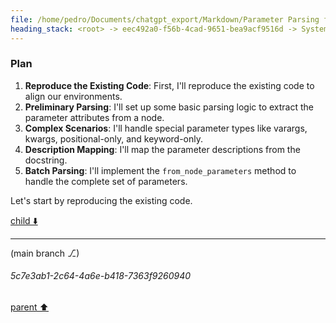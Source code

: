 ```yaml
---
file: /home/pedro/Documents/chatgpt_export/Markdown/Parameter Parsing for Python.md
heading_stack: <root> -> eec492a0-f56b-4cad-9651-bea9acf9516d -> System -> 514f9368-3433-4b57-a224-c3f1504a9180 -> System -> aaa2b4a4-16ee-4b1f-bcf8-2fa47cb24317 -> User -> 47c26f43-b655-4d60-b835-5966943f21d0 -> Assistant -> 12b1cc6b-18a6-4b4b-bcce-bae61a38f8f2 -> Tool -> 2d0f4f28-0afe-4c68-beb4-144b8ebf1878 -> Assistant -> Problem Analysis -> Plan
---
```

### Plan

1. **Reproduce the Existing Code**: First, I'll reproduce the existing code to align our environments.
2. **Preliminary Parsing**: I'll set up some basic parsing logic to extract the parameter attributes from a node.
3. **Complex Scenarios**: I'll handle special parameter types like varargs, kwargs, positional-only, and keyword-only.
4. **Description Mapping**: I'll map the parameter descriptions from the docstring.
5. **Batch Parsing**: I'll implement the `from_node_parameters` method to handle the complete set of parameters.

Let's start by reproducing the existing code.

[child ⬇️](#5c7e3ab1-2c64-4a6e-b418-7363f9260940)

---

(main branch ⎇)
###### 5c7e3ab1-2c64-4a6e-b418-7363f9260940
[parent ⬆️](#2d0f4f28-0afe-4c68-beb4-144b8ebf1878)
